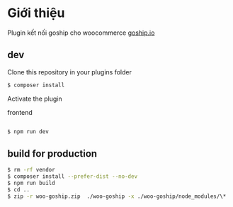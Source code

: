 # Giới thiệu

Plugin kết nối goship cho woocommerce
[goship.io](https://goship.io)

## dev

Clone this repository in your plugins folder

```bash
$ composer install
```

Activate the plugin

frontend

```bash

$ npm run dev
```

## build for production

```bash
$ rm -rf vendor
$ composer install --prefer-dist --no-dev
$ npm run build
$ cd ..
$ zip -r woo-goship.zip  ./woo-goship -x ./woo-goship/node_modules/\*

```
